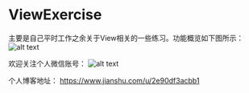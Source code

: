 # ViewExercise
主要是自己平时工作之余关于View相关的一些练习。功能概览如下图所示：
![alt text](https://github.com/wangxp423/ViewExercise/raw/master/main_function.png)


欢迎关注个人微信账号：
![alt text](https://github.com/wangxp423/ViewExercise/raw/master/qrcode.jpg)


个人博客地址：
https://www.jianshu.com/u/2e90df3acbb1

